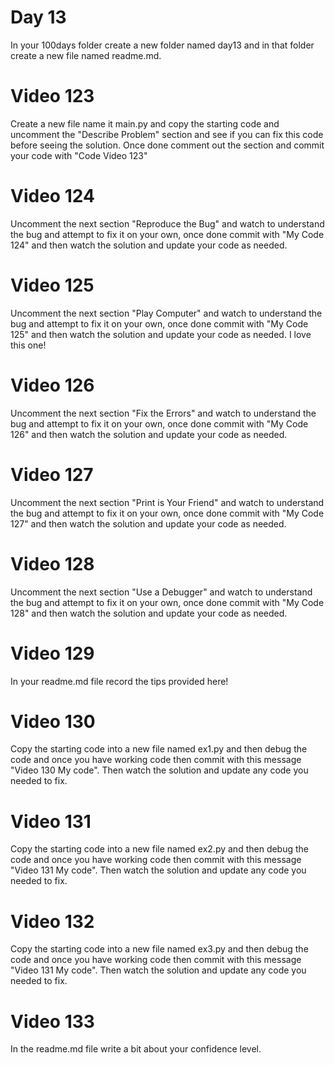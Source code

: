 # Day 13
In your 100days folder create a new folder named day13 and in that folder create a new file named readme.md.

# Video 123
Create a new file name it main.py and copy the starting code and uncomment the "Describe Problem" section and see if you can fix this code before seeing the solution. Once done comment out the section and commit your code with "Code Video 123"

# Video 124
Uncomment the next section "Reproduce the Bug" and watch to understand the bug and attempt to fix it on your own, once done commit with "My Code 124" and then watch the solution and update your code as needed. 

# Video 125
Uncomment the next section "Play Computer" and watch to understand the bug and attempt to fix it on your own, once done commit with "My Code 125" and then watch the solution and update your code as needed.  I love this one!

# Video 126
Uncomment the next section "Fix the Errors" and watch to understand the bug and attempt to fix it on your own, once done commit with "My Code 126" and then watch the solution and update your code as needed. 

# Video 127
Uncomment the next section "Print is Your Friend" and watch to understand the bug and attempt to fix it on your own, once done commit with "My Code 127" and then watch the solution and update your code as needed. 

# Video 128
Uncomment the next section "Use a Debugger" and watch to understand the bug and attempt to fix it on your own, once done commit with "My Code 128" and then watch the solution and update your code as needed. 

# Video 129
In your readme.md file record the tips provided here! 

# Video 130
Copy the starting code into a new file named ex1.py and then debug the code and once you have working code then commit with this message "Video 130 My code". Then watch the solution and update any code you needed to fix.

# Video 131
Copy the starting code into a new file named ex2.py and then debug the code and once you have working code then commit with this message "Video 131 My code". Then watch the solution and update any code you needed to fix.

# Video 132
Copy the starting code into a new file named ex3.py and then debug the code and once you have working code then commit with this message "Video 131 My code". Then watch the solution and update any code you needed to fix.

# Video 133
In the readme.md file write a bit about your confidence level.  
